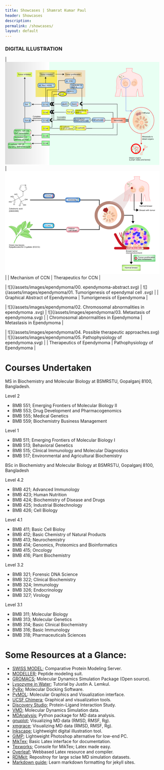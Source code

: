 ```yaml
---
title: Showcases | Shamrat Kumar Paul
header: Showcases
description:
permalink: /showcases/
layout: default
---
```

### DIGITAL ILLUSTRATION

<style>
td, th {
   border: none!important;
}
</style>

| ![](/assets/images/ccn/mechanismccn-aug11.svg) | ![](/assets/images/ccn/therapeutics-oct15.svg)    |
| Mechanism of CCN                               | Therapeutics for CCN                              |



| ![](/assets/images/ependymoma/00. ependymoma-abstract.svg)               | ![](/assets/images/ependymoma/01. Tumorigenesis of ependymal cell .svg)    |
| Graphical Abstract of Ependymoma                                         | Tumorigenesis of Ependymoma                               |



| ![](/assets/images/ependymoma/02. Chromosomal abnormalities in ependymoma .svg)               | ![](/assets/images/ependymoma/03. Metastasis of ependymoma.svg)    |
| Chromosomal abnormalities in Ependymoma                                                       | Metastasis in Ependymoma                             |



| ![](/assets/images/ependymoma/04. Possible therapeutic approaches.svg)               | ![](/assets/images/ependymoma/05. Pathophysiology of ependymoma.svg)    |
| Therapeutics of Ependymoma                                                           | Pathophysiology of Ependymoma                            |













# Courses Undertaken
MS in Biochemistry and Molecular Biology at BSMRSTU, Gopalganj 8100, Bangladesh.<br>

Level 2
- BMB 551; Emerging Frontiers of Molecular Biology II
- BMB 553; Drug Development and Pharmacogenomics
- BMB 555; Medical Genetics
- BMB 559; Biochemistry Business Management

Level 1
- BMB 511; Emerging Frontiers of Molecular Biology I
- BMB 513; Behavioral Genetics
- BMB 515; Clinical Immunology and Molecular Diagnostics
- BMB 517; Environmental and Agricultural Biochemistry

BSc in Biochemistry and Molecular Biology at BSMRSTU, Gopalganj 8100, Bangladesh

Level 4.2
- BMB 421; Advanced Immunology
- BMB 423; Human Nutrition
- BMB 424; Biochemistry of Disease and Drugs
- BMB 425; Industrial Biotechnology
- BMB 426; Cell Biology

Level 4.1
- BMB 411; Basic Cell Bioloy
- BMB 412; Basic Chemistry of Natural Products
- BMB 413; Neurochemistry
- BMB 414; Genomics, Proteomics and Bioinformatics
- BMB 415; Oncology
- BMB 416; Plant Biochemistry

Level 3.2
- BMB 321; Forensic DNA Science
- BMB 322; Clinical Biochemistry
- BMB 324; Immunology
- BMB 326; Endocrinology
- BMB 327; Virology

Level 3.1
- BMB 311; Molecular Biology
- BMB 313; Molecular Genetics
- BMB 314; Basic Clinical Biochemistry
- BMB 316; Basic Immunology
- BMB 318; Pharmaceuticals Sciences



# Some Resources at a Glance:
- [SWISS MODEL](https://swissmodel.expasy.org/interactive); Comparative Protein Modeling Server.
- [MODELLER](https://salilab.org/modeller/); Peptide modeling suit.
- [GROMACS](https://www.gromacs.org/); Molecular Dynamics Simulation Package (Open source).
- [Lysozyme in Water](http://www.mdtutorials.com/gmx/lysozyme/index.html); Tutorial by Justin A. Lemkul.
- [PyRx](https://pyrx.sourceforge.io/); Molecular Docking Software.
- [PyMOL](https://pymol.org/2/): Molecular Graphics and Visualization interface.
- [UCSF Chimera](https://www.cgl.ucsf.edu/chimera/); Graphical and visualization tools.
- [Discovery Studio](https://discover.3ds.com/discovery-studio-visualizer-download); Protein-Ligand Interaction Study.
- [VMD](https://www.ks.uiuc.edu/Research/vmd/); Molecular Dynamics Simulation data.
- [MDAnalysis](https://www.mdanalysis.org/); Python package for MD data analysis.
- [gnuplot](http://www.gnuplot.info/); Visualizing MD data (RMSD, RMSF, Rg).
- [xmgrace](https://plasma-gate.weizmann.ac.il/Grace/); Visualizing MD data (RMSD, RMSF, Rg).
- [Inkscape](https://inkscape.org/); Lightweight digital illustration tool.
- [GIMP](https://www.gimp.org/); Lightweight Photoshop alternative for low-end PC.
- [MikTex](https://miktex.org/download); Basic Latex interface for documentation.
- [Texworks](https://miktex.org/download); Console for MikTex; Latex made easy.
- [Overleaf](https://www.overleaf.com/project); Webbased Latex resource and compiler.
- [RDMkit](https://rdmkit.elixir-europe.org/biomolecular_simulation_data.html); Repositroy for large sclae MD simulation datasets.
- [Markdown guide](https://www.markdownguide.org/); Learn markdown formatting for jekyll sites.
